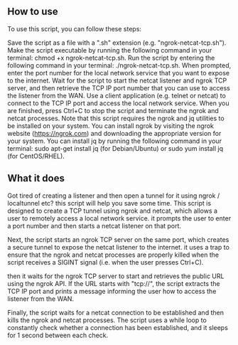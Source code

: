 ## How to use ##

To use this script, you can follow these steps:

Save the script as a file with a ".sh" extension (e.g. "ngrok-netcat-tcp.sh").
Make the script executable by running the following command in your terminal: chmod +x ngrok-netcat-tcp.sh.
Run the script by entering the following command in your terminal: ./ngrok-netcat-tcp.sh.
When prompted, enter the port number for the local network service that you want to expose to the internet.
Wait for the script to start the netcat listener and ngrok TCP server, and then retrieve the TCP IP port number that you can use to access the listener from the WAN.
Use a client application (e.g. telnet or netcat) to connect to the TCP IP port and access the local network service.
When you are finished, press Ctrl+C to stop the script and terminate the ngrok and netcat processes.
Note that this script requires the ngrok and jq utilities to be installed on your system. You can install ngrok by visiting the ngrok website (https://ngrok.com) and downloading the appropriate version for your system. You can install jq by running the following command in your terminal: sudo apt-get install jq (for Debian/Ubuntu) or sudo yum install jq (for CentOS/RHEL).


## What it does ## 

Got tired of creating a listener and then open a tunnel for it using ngrok / localtunnel etc?
this script will help you save some time.
This script is designed to create a TCP tunnel using ngrok and netcat, which allows a user to remotely access a local network service. it prompts the user to enter a port number and then starts a netcat listener on that port.

Next, the script starts an ngrok TCP server on the same port, which creates a secure tunnel to expose the netcat listener to the internet. it uses a trap to ensure that the ngrok and netcat processes are properly killed when the script receives a SIGINT signal (i.e. when the user presses Ctrl+C).

then it waits for the ngrok TCP server to start and retrieves the public URL using the ngrok API. If the URL starts with "tcp://", the script extracts the TCP IP port and prints a message informing the user how to access the listener from the WAN.

Finally, the script waits for a netcat connection to be established and then kills the ngrok and netcat processes. The script uses a while loop to constantly check whether a connection has been established, and it sleeps for 1 second between each check.



